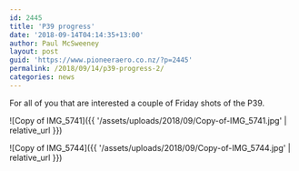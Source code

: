 ```yaml
---
id: 2445
title: 'P39 progress'
date: '2018-09-14T04:14:35+13:00'
author: Paul McSweeney
layout: post
guid: 'https://www.pioneeraero.co.nz/?p=2445'
permalink: /2018/09/14/p39-progress-2/
categories: news
---
```


For all of you that are interested a couple of Friday shots of the P39.

![Copy of IMG_5741]({{ '/assets/uploads/2018/09/Copy-of-IMG_5741.jpg' | relative_url }})

![Copy of IMG_5744]({{ '/assets/uploads/2018/09/Copy-of-IMG_5744.jpg' | relative_url }})

